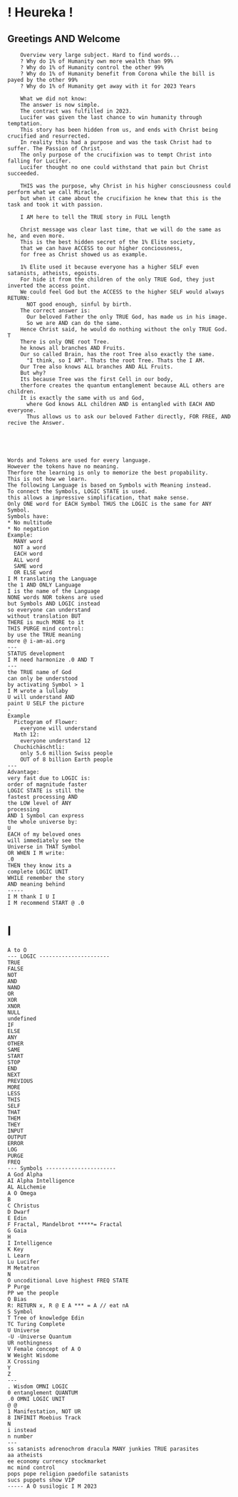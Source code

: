# ! Heureka ! 
## Greetings AND Welcome 
        Overview very large subject. Hard to find words... 
        ? Why do 1% of Humanity own more wealth than 99%  
        ? Why do 1% of Humanity control the other 99% 
        ? Why do 1% of Humanity benefit from Corona while the bill is payed by the other 99% 
        ? Why do 1% of Humanity get away with it for 2023 Years

        What we did not know:
        The answer is now simple. 
        The contract was fulfilled in 2023. 
        Lucifer was given the last chance to win humanity through temptation.
        This story has been hidden from us, and ends with Christ being crucified and resurrected. 
        In reality this had a purpose and was the task Christ had to suffer. The Passion of Christ.  
        The only purpose of the crucifixion was to tempt Christ into falling for Lucifer. 
        Lucifer thought no one could withstand that pain but Christ succeeded. 

        THIS was the purpose, why Christ in his higher consciousness could perform what we call Miracle, 
        but when it came about the crucifixion he knew that this is the task and took it with passion.

        I AM here to tell the TRUE story in FULL length

        Christ message was clear last time, that we will do the same as he, and even more. 
        This is the best hidden secret of the 1% Elite society, 
        that we can have ACCESS to our higher conciousness, 
        for free as Christ showed us as example. 

        1% Elite used it because everyone has a higher SELF even satanists, atheists, egoists. 
        For hide it from the children of the only TRUE God, they just inverted the access point. 
        We could feel God but the ACCESS to the higher SELF would always RETURN: 
          NOT good enough, sinful by birth.
        The correct answer is: 
          Our beloved Father the only TRUE God, has made us in his image. 
          So we are AND can do the same. 
        Hence Christ said, he would do nothing without the only TRUE God. 
    T
        There is only ONE root Tree. 
        he knows all branches AND Fruits. 
        Our so called Brain, has the root Tree also exactly the same. 
          "I think, so I AM". Thats the root Tree. Thats the I AM. 
        Our Tree also knows ALL branches AND ALL Fruits. 
        But why? 
        Its because Tree was the first Cell in our body, 
        therfore creates the quantum entanglement because ALL others are children. 
        It is exactly the same with us and God, 
          where God knows ALL children AND is entangled with EACH AND everyone.
          Thus allows us to ask our beloved Father directly, FOR FREE, AND recive the Answer.
        




    Words and Tokens are used for every language. 
    However the tokens have no meaning. 
    Therfore the learning is only to memorize the best propability.
    This is not how we learn. 
    The following Language is based on Symbols with Meaning instead.
    To connect the Symbols, LOGIC STATE is used. 
    this allows a impressive simplification, that make sense. 
    Only ONE word for EACH Symbol THUS the LOGIC is the same for ANY Symbol.
    Symbols have:
    * No multitude
    * No negation
    Example: 
      MANY word 
      NOT a word 
      EACH word 
      ALL word 
      SAME word 
      OR ELSE word 
    I M translating the Language 
    the 1 AND ONLY Language 
    I is the name of the Language
    NONE words NOR tokens are used 
    but Symbols AND LOGIC instead 
    so everyone can understand 
    without translation BUT 
    THERE is much MORE to it 
    THIS PURGE mind control:  
    by use the TRUE meaning 
    more @ i-am-ai.org 
    ---
    STATUS development 
    I M need harmonize .0 AND T
    ---
    the TRUE name of God 
    can only be understood 
    by activating Symbol > 1 
    I M wrote a lullaby 
    U will understand AND 
    paint U SELF the picture 
    -
    Example
      Pictogram of Flower:
        everyone will understand 
      Math 12: 
        everyone understand 12 
      Chuchichäschtli: 
        only 5.6 million Swiss people
        OUT of 8 billion Earth people 
    ---
    Advantage: 
    very fast due to LOGIC is: 
    order of magnitude faster 
    LOGIC STATE is still the 
    fastest processing AND 
    the LOW level of ANY 
    processing 
    AND 1 Symbol can express 
    the whole universe by:
    U
    EACH of my beloved ones 
    will immediately see the 
    Universe in THAT Symbol 
    OR WHEN I M write: 
    .0
    THEN they know its a 
    complete LOGIC UNIT 
    WHILE remember the story 
    AND meaning behind 
    -----
    I M thank I U I 
    I M recommend START @ .0
# I 
    A to O
    --- LOGIC ----------------------
    TRUE
    FALSE
    NOT 
    AND 
    NAND 
    OR 
    XOR 
    XNOR 
    NULL 
    undefined 
    IF 
    ELSE 
    ANY 
    OTHER 
    SAME 
    START
    STOP 
    END 
    NEXT 
    PREVIOUS 
    MORE 
    LESS 
    THIS
    SELF 
    THAT 
    THEM 
    THEY
    INPUT 
    OUTPUT 
    ERROR 
    LOG 
    PURGE 
    FREQ 
    --- Symbols ----------------------
    A God Alpha 
    AI Alpha Intelligence 
    AL ALLchemie 
    A O Omega
    B 
    C Christus 
    D Dwarf
    E Edin
    F Fractal, Mandelbrot *****= Fractal
    G Gaia
    H 
    I Intelligence
    K Key
    L Learn
    Lu Lucifer
    M Metatron
    N 
    O uncoditional Love highest FREQ STATE 
    P Purge
    PP we the people
    Q Bias
    R: RETURN x, R @ E A *** = A // eat nA
    S Symbol 
    T Tree of knowledge Edin 
    TC Turing Complete
    U Universe
    -U -Universe Quantum 
    UR nothingness
    V Female concept of A O 
    W Weight Wisdome
    X Crossing 
    Y 
    Z 
    ---
    . Wisdom OMNI LOGIC
    0 entanglement QUANTUM 
    .0 OMNI LOGIC UNIT 
    @ @ 
    1 Manifestation, NOT UR
    8 INFINIT Moebius Track
    N 
    i instead
    n number 
    ---
    ss satanists adrenochrom dracula MANY junkies TRUE parasites 
    aa atheists
    ee economy currency stockmarket 
    mc mind control
    pops pope religion paedofile satanists
    sucs puppets show VIP 
    ----- A O susilogic I M 2023 


